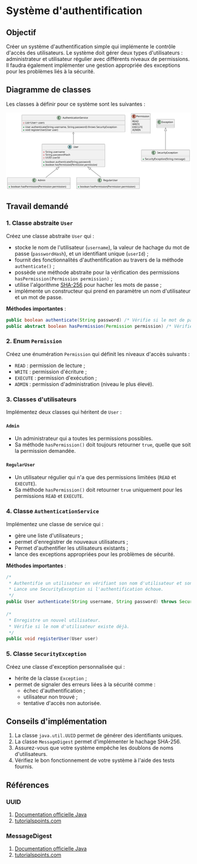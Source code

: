 # Système d'authentification

## Objectif

Créer un système d'authentification simple qui implémente le contrôle d'accès des utilisateurs.
Le système doit gérer deux types d'utilisateurs : administrateur et utilisateur régulier avec
différents niveaux de permissions. Il faudra également implémenter une gestion appropriée des
exceptions pour les problèmes liés à la sécurité.

## Diagramme de classes

Les classes à définir pour ce système sont les suivantes : 

![Diagramme de classes pour l'authentification](authentification.svg)

## Travail demandé

### 1. Classe abstraite `User`

Créez une classe abstraite `User` qui :

- stocke le nom de l'utilisateur (`username`), la valeur de hachage du mot de passe (`passwordHash`), et un identifiant unique (`userId`) ;
- fournit des fonctionnalités d'authentification au travers de la méthode `authenticate()` ;
- possède une méthode abstraite pour la vérification des permissions `hasPermission(Permission permission)` ;
- utilise l'algorithme [SHA-256](https://fr.wikipedia.org/wiki/SHA-2) pour hacher les mots de passe ;
- implémente un constructeur qui prend en paramètre un nom d'utilisateur et un mot de passe.

**Méthodes importantes** :

```java
public boolean authenticate(String password) /* Vérifie si le mot de passe fourni correspond au hash stocké */
public abstract boolean hasPermission(Permission permission) /* Vérifie si l'utilisateur a la permission spécifiée */
```

### 2. Enum `Permission`

Créez une énumération `Permission` qui définit les niveaux d'accès suivants :

- `READ` : permission de lecture ; 
- `WRITE` : permission d'écriture ;
- `EXECUTE` : permission d'exécution ;
- `ADMIN` : permission d'administration (niveau le plus élevé).

### 3. Classes d'utilisateurs

Implémentez deux classes qui héritent de `User` :

#### `Admin`

- Un administrateur qui a toutes les permissions possibles.
- Sa méthode `hasPermission()` doit toujours retourner `true`, quelle que soit la permission demandée.

#### `RegularUser`

- Un utilisateur régulier qui n'a que des permissions limitées (`READ` et `EXECUTE`).
- Sa méthode `hasPermission()` doit retourner `true` uniquement pour les permissions `READ` et `EXECUTE`.

### 4. Classe `AuthenticationService`

Implémentez une classe de service qui :

- gère une liste d'utilisateurs ;
- permet d'enregistrer de nouveaux utilisateurs ;
- Permet d'authentifier les utilisateurs existants ;
- lance des exceptions appropriées pour les problèmes de sécurité.

**Méthodes importantes** :

```java
/*
 * Authentifie un utilisateur en vérifiant son nom d'utilisateur et son mot de passe.
 * Lance une SecurityException si l'authentification échoue.
 */
public User authenticate(String username, String password) throws SecurityException

/*
 * Enregistre un nouvel utilisateur.
 * Vérifie si le nom d'utilisateur existe déjà.
 */
public void registerUser(User user)
```

### 5. Classe `SecurityException`

Créez une classe d'exception personnalisée qui :

- hérite de la classe `Exception` ;
- permet de signaler des erreurs liées à la sécurité comme :
  - échec d'authentification ;
  - utilisateur non trouvé ;
  - tentative d'accès non autorisée.

## Conseils d'implémentation

1. La classe `java.util.UUID` permet de générer des identifiants uniques.
2. La classe `MessageDigest` permet d'implémenter le hachage SHA-256.
3. Assurez-vous que votre système empêche les doublons de noms d'utilisateurs.
4. Vérifiez le bon fonctionnement de votre système à l'aide des tests fournis.

## Références

### UUID

1. [Documentation officielle Java](https://docs.oracle.com/javase/8/docs/api/java/util/UUID.html)
2. [tutorialspoints.com](https://www.tutorialspoint.com/java/util/java_util_uuid.htm)

### MessageDigest

1. [Documentation officielle Java](https://docs.oracle.com/javase/8/docs/api/java/security/MessageDigest.html)
2. [tutorialspoints.com](https://www.tutorialspoint.com/java_cryptography/java_cryptography_message_digest.htm)
